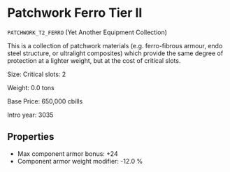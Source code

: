 # Patchwork Ferro Tier II

`PATCHWORK_T2_FERRO` (Yet Another Equipment Collection)

This is a collection of patchwork materials (e.g. ferro-fibrous armour, endo steel structure, or ultralight composites) which provide the same degree of protection at a lighter weight, but at the cost of critical slots.

Size: Critical slots: 2

Weight: 0.0 tons

Base Price: 650,000 cbills

Intro year: 3035

## Properties
* Max component armor bonus: +24 
* Component armor weight modifier: -12.0 %

